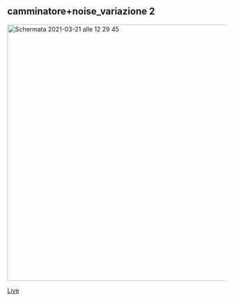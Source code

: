 ## camminatore+noise_variazione 2

<img width="588" alt="Schermata 2021-03-21 alle 12 29 45" src="https://user-images.githubusercontent.com/63911437/111903201-5a742300-8a41-11eb-9da4-3289ad8c955b.png">

[Live](https://editor.p5js.org/lfaraci/present/sVwutGDps)
